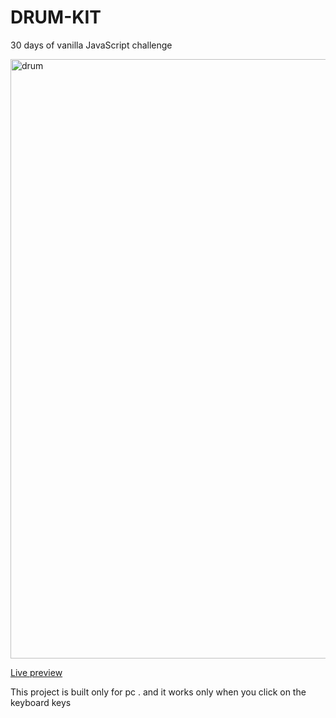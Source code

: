 # DRUM-KIT
30 days of vanilla JavaScript  challenge 

<img width="959" alt="drum" src="https://user-images.githubusercontent.com/77205201/192086751-13ba8757-554e-4f9a-938a-e2157c66f9ab.png">




<a href = "https://drum-kit-19.netlify.app/" >Live preview</a>

This project is built only for pc . and it works only when you click on the keyboard keys
